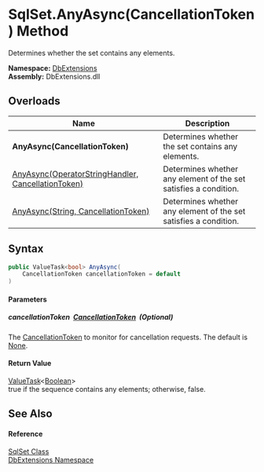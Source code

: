 SqlSet.AnyAsync(CancellationToken) Method
=========================================
Determines whether the set contains any elements.
  
**Namespace:** [DbExtensions][1]  
**Assembly:** DbExtensions.dll

Overloads
---------

| Name                                                    | Description                                                      |
| ------------------------------------------------------- | ---------------------------------------------------------------- |
| **AnyAsync(CancellationToken)**                         | Determines whether the set contains any elements.                |
| [AnyAsync(OperatorStringHandler, CancellationToken)][2] | Determines whether any element of the set satisfies a condition. |
| [AnyAsync(String, CancellationToken)][3]                | Determines whether any element of the set satisfies a condition. |


Syntax
------

```csharp
public ValueTask<bool> AnyAsync(
	CancellationToken cancellationToken = default
)
```

#### Parameters

##### *cancellationToken*  [CancellationToken][4]  (Optional)
The [CancellationToken][4] to monitor for cancellation requests. The default is [None][5].

#### Return Value
[ValueTask][6]&lt;[Boolean][7]>  
true if the sequence contains any elements; otherwise, false.

See Also
--------

#### Reference
[SqlSet Class][8]  
[DbExtensions Namespace][1]  

[1]: ../README.md
[2]: AnyAsync.md
[3]: AnyAsync_1.md
[4]: https://learn.microsoft.com/dotnet/api/system.threading.cancellationtoken
[5]: https://learn.microsoft.com/dotnet/api/system.threading.cancellationtoken.none
[6]: https://learn.microsoft.com/dotnet/api/system.threading.tasks.valuetask-1
[7]: https://learn.microsoft.com/dotnet/api/system.boolean
[8]: README.md
